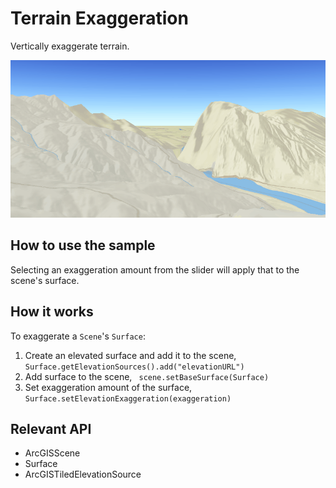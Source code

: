 # Terrain Exaggeration

Vertically exaggerate terrain.

![](TerrainExaggeration.gif)

## How to use the sample

Selecting an exaggeration amount from the slider will apply that to the scene's surface.

## How it works

To exaggerate a `Scene`'s `Surface`:
1.  Create an elevated surface and add it to the scene, `Surface.getElevationSources().add("elevationURL")`
2.  Add surface to the scene, ` scene.setBaseSurface(Surface)`
3.  Set exaggeration amount of the surface, `Surface.setElevationExaggeration(exaggeration)`

## Relevant API

*   ArcGISScene
*   Surface
*   ArcGISTiledElevationSource
